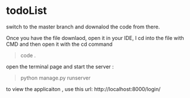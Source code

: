 # todoList

switch to the master branch and downalod the code from there.

Once you have the file downlaod, open it in your IDE, I cd into the file with CMD and then open it with the cd command
>code .

open the terminal page and start the server :
> python manage.py runserver
 
to view the applicaiton ,
use this url:
http://localhost:8000/login/
